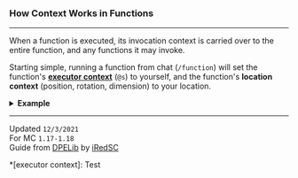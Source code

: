 ### How Context Works in Functions
---

When a function is executed, its invocation context is carried over to the entire function, and any functions it may invoke.

Starting simple, running a function from chat (`/function`) will set the function's **[executor context](../terminology#executor)** (`@s`) to yourself, and the function's **location context** (position, rotation, dimension) to your location.
<details>
<summary><b>Example</b></summary>

`@function -user:say`
```mcfunction
# This will run as and at the player who runs '/function -user:say'
say hi
particle flame ~ ~ ~
```
</details>


---
Updated `12/3/2021` <br />
For MC `1.17-1.18` <br />
Guide from [DPELib](https://github.com/iRedSC/DPELib) by [iRedSC](https://github.com/iRedSC)

*[executor context]: Test